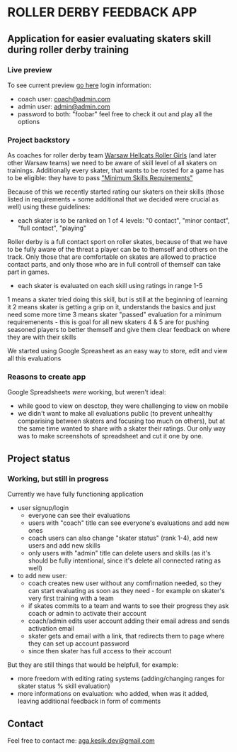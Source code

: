 # ROLLER DERBY FEEDBACK APP

## Application for easier evaluating skaters skill during roller derby training

### Live preview

To see current preview [go here](https://rd-feedback-app.herokuapp.com/login)
login information: 
* coach user: coach@admin.com
* admin user: admin@admin.com
* password to both: "foobar"
feel free to check it out and play all the options

### Project backstory

As coaches for roller derby team [Warsaw Hellcats Roller Girls](http://www.warsawhellcats.com/) (and later other Warsaw teams) we need to be aware of skill level of all skaters on trainings.  Additionally every skater, that wants to be rosted for a game has to be eligible: they have to pass ["Minimum Skills Requirements"](https://resources.wftda.org/education/skater-training/)

Because of this we recently started rating our skaters on their skills (those listed in requirements + some additional that we decided were crucial as well) using these guidelines:

* each skater is to be ranked on 1 of 4 levels: "0 contact", "minor contact", "full contact", "playing"

Roller derby is a full contact sport on roller skates, because of that we have to be fully aware of the threat a player can be to themself and others on the track. Only those that are comfortable on skates are allowed to practice contact parts, and only those who are in full controll of themself can take part in games.

* each skater is evaluated on each skill using ratings in range 1-5

1 means a skater tried doing this skill, but is still at the beginning of learning it
2 means skater is getting a grip on it, understands the basics and just need some more time
3 means skater "passed" evaluation for a minimum requiremenents - this is goal for all new skaters
4 & 5 are for pushing seasoned players to better themself and give them clear feedback on where they are with their skills 

We started using Google Spreasheet as an easy way to store, edit and view all this evaluations

### Reasons to create app

Google Spreadsheets *were* working, but weren't ideal:
* while good to view on desctop, they were challenging to view on mobile
* we didn't want to make all evaluations public (to prevent unhealthy comparising between skaters and focusing too much on others), but at the same time wanted to share with a skater their ratings. Our only way was to make screenshots of spreadsheet and cut it one by one.

## Project status
### Working, but still in progress
Currently we have fully functioning application
* user signup/login 
  * everyone can see their evaluations
  * users with "coach" title can see everyone's evaluations and add new ones
  * coach users can also change "skater status" (rank 1-4), add new users and add new skills
  * only users with "admin" title can delete users and skills (as it's should be fully intentional, since it's delete all connected rating as well)
* to add new user: 
    * coach creates new user without any comfirnation needed, so they can start evaluating as soon as they need - for example on skater's very first training with a team
    * if skates commits to a team and wants to see their progress they ask coach or admin to activate their account
    * coach/admin edits user account adding their email adress and sends activation email
    * skater gets and email with a link, that redirects them to page where they can set up account password
    * since then skater has full access to their account
  

But they are still things that would be helpfull, for example: 
  * more freedom with editing rating systems (adding/changing ranges for skater status % skill evaluation)
  * more informations on evaluation: who added, when was it added, leaving additional feedback in form of comments
  

## Contact
Feel free to contact me: aga.kesik.dev@gmail.com 
